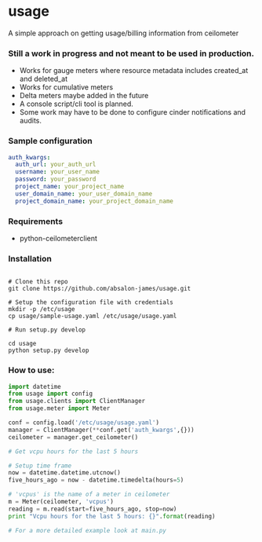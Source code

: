 # usage
A simple approach on getting usage/billing information from ceilometer

### Still a work in progress and not meant to be used in production.
- Works for gauge meters where resource metadata includes created_at and deleted_at
- Works for cumulative meters
- Delta meters maybe added in the future
- A console script/cli tool is planned.
- Some work may have to be done to configure cinder notifications and audits.

### Sample configuration
```yaml
auth_kwargs:
  auth_url: your_auth_url
  username: your_user_name
  password: your_password
  project_name: your_project_name
  user_domain_name: your_user_domain_name
  project_domain_name: your_project_domain_name
```

### Requirements
- python-ceilometerclient

### Installation
```shell

# Clone this repo
git clone https://github.com/absalon-james/usage.git

# Setup the configuration file with credentials
mkdir -p /etc/usage
cp usage/sample-usage.yaml /etc/usage/usage.yaml

# Run setup.py develop

cd usage
python setup.py develop
```

### How to use:
```python
import datetime
from usage import config
from usage.clients import ClientManager
from usage.meter import Meter

conf = config.load('/etc/usage/usage.yaml')
manager = ClientManager(**conf.get('auth_kwargs',{}))
ceilometer = manager.get_ceilometer()

# Get vcpu hours for the last 5 hours

# Setup time frame
now = datetime.datetime.utcnow()
five_hours_ago = now - datetime.timedelta(hours=5)

# 'vcpus' is the name of a meter in ceilometer
m = Meter(ceilometer, 'vcpus')
reading = m.read(start=five_hours_ago, stop=now)
print "Vcpu hours for the last 5 hours: {}".format(reading)

# For a more detailed example look at main.py
```
